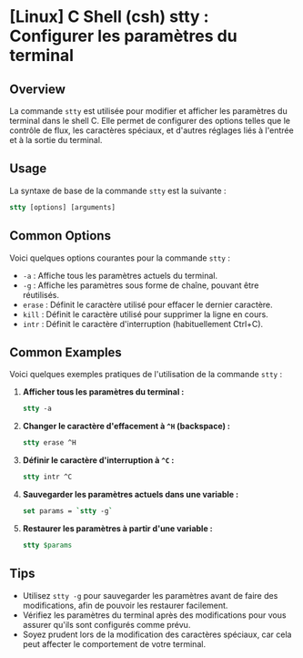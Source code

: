 # [Linux] C Shell (csh) stty : Configurer les paramètres du terminal

## Overview
La commande `stty` est utilisée pour modifier et afficher les paramètres du terminal dans le shell C. Elle permet de configurer des options telles que le contrôle de flux, les caractères spéciaux, et d'autres réglages liés à l'entrée et à la sortie du terminal.

## Usage
La syntaxe de base de la commande `stty` est la suivante :

```csh
stty [options] [arguments]
```

## Common Options
Voici quelques options courantes pour la commande `stty` :

- `-a` : Affiche tous les paramètres actuels du terminal.
- `-g` : Affiche les paramètres sous forme de chaîne, pouvant être réutilisés.
- `erase` : Définit le caractère utilisé pour effacer le dernier caractère.
- `kill` : Définit le caractère utilisé pour supprimer la ligne en cours.
- `intr` : Définit le caractère d'interruption (habituellement Ctrl+C).

## Common Examples
Voici quelques exemples pratiques de l'utilisation de la commande `stty` :

1. **Afficher tous les paramètres du terminal :**
   ```csh
   stty -a
   ```

2. **Changer le caractère d'effacement à `^H` (backspace) :**
   ```csh
   stty erase ^H
   ```

3. **Définir le caractère d'interruption à `^C` :**
   ```csh
   stty intr ^C
   ```

4. **Sauvegarder les paramètres actuels dans une variable :**
   ```csh
   set params = `stty -g`
   ```

5. **Restaurer les paramètres à partir d'une variable :**
   ```csh
   stty $params
   ```

## Tips
- Utilisez `stty -g` pour sauvegarder les paramètres avant de faire des modifications, afin de pouvoir les restaurer facilement.
- Vérifiez les paramètres du terminal après des modifications pour vous assurer qu'ils sont configurés comme prévu.
- Soyez prudent lors de la modification des caractères spéciaux, car cela peut affecter le comportement de votre terminal.